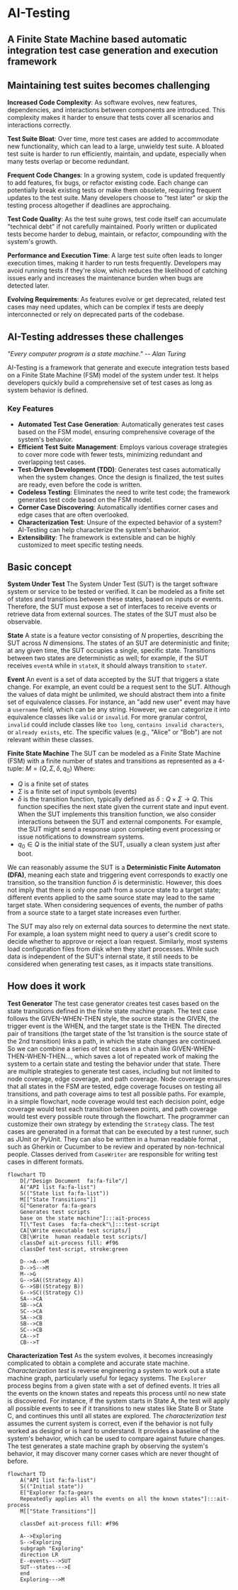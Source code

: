 # AI-Testing
## A Finite State Machine based automatic integration test case generation and execution framework

## Maintaining test suites becomes challenging
**Increased Code Complexity**: As software evolves, new features, dependencies, and interactions between components are introduced. This complexity makes it harder to ensure that tests cover all scenarios and interactions correctly.

**Test Suite Bloat**: Over time, more test cases are added to accommodate new functionality, which can lead to a large, unwieldy test suite. A bloated test suite is harder to run efficiently, maintain, and update, especially when many tests overlap or become redundant.

**Frequent Code Changes**: In a growing system, code is updated frequently to add features, fix bugs, or refactor existing code. Each change can potentially break existing tests or make them obsolete, requiring frequent updates to the test suite. Many developers choose to "test later" or skip the testing process altogether if deadlines are approchaing.

**Test Code Quality**: As the test suite grows, test code itself can accumulate "technical debt" if not carefully maintained. Poorly written or duplicated tests become harder to debug, maintain, or refactor, compounding with the system's growth.

**Performance and Execution Time**: A large test suite often leads to longer execution times, making it harder to run tests frequently. Developers may avoid running tests if they're slow, which reduces the likelihood of catching issues early and increases the maintenance burden when bugs are detected later.

**Evolving Requirements**: As features evolve or get deprecated, related test cases may need updates, which can be complex if tests are deeply interconnected or rely on deprecated parts of the codebase.

##  AI-Testing addresses these challenges
*"Every computer program is a state machine." -- Alan Turing*

AI-Testing is a framework that generate and execute integration tests based on a Finite State Machine (FSM) model of the system under test. It helps developers quickly build a comprehensive set of test cases as long as system behavior is defined.

### Key Features
- **Automated Test Case Generation**: Automatically generates test cases based on the FSM model, ensuring comprehensive coverage of the system's behavior.
- **Efficient Test Suite Management**: Employs various coverage strategies to cover more code with fewer tests, minimizing redundant and overlapping test cases.
- **Test-Driven Development (TDD)**: Generates test cases automatically when the system changes. Once the design is finalized, the test suites are ready, even before the code is written.
- **Codeless Testing**: Eliminates the need to write test code; the framework generates test code based on the FSM model.
- **Corner Case Discovering**: Automatically identifies corner cases and edge cases that are often overlooked.
- **Characterization Test**: Unsure of the expected behavior of a system? AI-Testing can help characterize the system's behavior.
- **Extensibility**: The framework is extensible and can be highly customized to meet specific testing needs.


## Basic concept

**System Under Test**
The System Under Test (SUT) is the target software system or service to be tested or verified. It can be modeled as a finite set of states and transitions between these states, based on inputs or events. Therefore, the SUT must expose a set of interfaces to receive events or retrieve data from external sources. The states of the SUT must also be observable.

**State**
A state is a feature vector consisting of $N$ properties, describing the SUT across $N$ dimensions. The states of an SUT are deterministic and finite; at any given time, the SUT occupies a single, specific state. Transitions between two states are deterministic as well; for example, if the SUT receives `eventA` while in `stateX`, it should always transition to `stateY`.


**Event**
An event is a set of data accepted by the SUT that triggers a state change. For example, an event could be a request sent to the SUT. Although the values of data might be unlimited, we should abstract them into a finite set of equivalence classes. For instance, an "add new user" event may have a `username` field, which can be any string. However, we can categorize it into equivalence classes like `valid` or `invalid`. For more granular control, `invalid` could include classes like `too long`, `contains invalid characters`, or `already exists`, etc. The specific values (e.g., "Alice" or "Bob") are not relevant within these classes.

**Finite State Machine**
The SUT can be modeled as a Finite State Machine (FSM) with a finite number of states and transitions as represented as a 4-tuple: $M=(Q,  \Sigma, \delta, q_0)$
Where:
- $Q$ is a finite set of states
- $\Sigma$ is a finite set of input symbols (events)
- $\delta$ is the transition function, typically defined as $\delta: Q \times \Sigma \rightarrow Q$. This function specifies the next state given the current state and input event. When the SUT implements this transition function, we also consider interactions between the SUT and external components. For example, the SUT might send a response upon completing event processing or issue notifications to downstream systems.
- $q_0 \in Q$ is the initial state of the SUT, usually a clean system just after boot.


We can reasonably assume the SUT is a **Deterministic Finite Automaton (DFA)**, meaning each state and triggering event corresponds to exactly one transition, so the transition function $\delta$ is deterministic. However, this does not imply that there is only one path from a source state to a target state; different events applied to the same source state may lead to the same target state. When considering sequences of events, the number of paths from a source state to a target state increases even further.

The SUT may also rely on external data sources to determine the next state. For example, a loan system might need to query a user's credit score to decide whether to approve or reject a loan request. Similarly, most systems load configuration files from disk when they start processes. While such data is independent of the SUT's internal state, it still needs to be considered when generating test cases, as it impacts state transitions.


## How does it work
**Test Generator**
The test case generator creates test cases based on the state transitions defined in the finite state machine graph. The test case follows the GIVEN-WHEN-THEN style, the source state is the GIVEN, the trigger event is the WHEN, and the target state is the THEN. The directed pair of transitions (the target state of the 1st transition is the source state of the 2nd transition) links a path, in which the state changes are continued. So we can combine a series of test cases in a chain like GIVEN-WHEN-THEN-WHEN-THEN..., which saves a lot of repeated work of making the system to a certain state and testing the behavior under that state.
There are multiple strategies to generate test cases, including but not limited to node coverage, edge coverage, and path coverage. Node coverage ensures that all states in the FSM are tested, edge coverage focuses on testing all transitions, and path coverage aims to test all possible paths. For example, in a simple flowchart, node coverage would test each decision point, edge coverage would test each transition between points, and path coverage would test every possible route through the flowchart. The programmer can customize their own strategy by extending the `Strategy` class.
The test cases are generated in a format that can be executed by a test runner, such as JUnit or PyUnit. They can also be written in a human readable format , such as Gherkin or Cucumber to be review and operated by non-technical people. Classes derived from `CaseWriter` are responsible for writing test cases in different formats.

```{mermaid}
flowchart TD
    D[/"Design Document  fa:fa-file"/]
    A("API list fa:fa-list")
    S(("State list fa:fa-list"))
    M[["State Transitions"]]
    G["Generator fa:fa-gears
    Generates test scripts
    base on the state machine"]:::ait-process
    T[\"Test Cases  fa:fa-check"\]:::test-script
    CA[\Write executable test scripts/]
    CB[\Write  human readable test scripts/]
    classDef ait-process fill: #f96
    classDef test-script, stroke:green

    D-->A-->M
    D-->S-->M
    M-->G
    G-->SA((Strategy A))
    G-->SB((Strategy B))
    G-->SC((Strategy C))
    SA-->CA
    SB-->CA
    SC-->CA
    SA-->CB
    SB-->CB
    SC-->CB
    CA-->T
    CB-->T
```

**Characterization Test**
As the system evolves, it becomes increasingly complicated to obtain a complete and accurate state machine. *Characterization test* is reverse engineering a system to work out a state machine graph, particularly useful for legacy systems. The `Explorer` process begins from a given state with a set of defined events. It tries all the events on the known states and repeats this process until no new state is discovered. For instance, if the system starts in State A, the test will apply all possible events to see if it transitions to new states like State B or State C, and continues this until all states are explored.
The *characterization test* assumes the current system is correct, even if the behavior is not fully worked as designd or is hard to understand. It provides a baseline of the system's behavior, which can be used to compare against future changes. The test generates a state machine graph by observing the system's behavior, it may discover many corner cases which are never thought of before.

```{mermaid}
flowchart TD
    A("API list fa:fa-list")
    S(("Initial state"))
    E["Explorer fa:fa-gears
    Repeatedly applies all the events on all the known states"]:::ait-process
    M[["State Transitions"]]

    classDef ait-process fill: #f96

    A-->Exploring
    S-->Exploring
    subgraph "Exploring"
    direction LR
    E--events--->SUT
    SUT--states--->E
    end
    Exploring--->M

```

